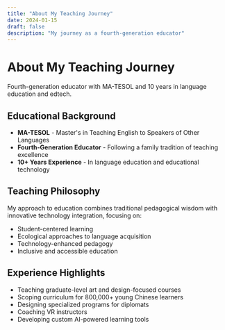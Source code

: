 ```yaml
---
title: "About My Teaching Journey"
date: 2024-01-15
draft: false
description: "My journey as a fourth-generation educator"
---
```


# About My Teaching Journey

Fourth-generation educator with MA-TESOL and 10 years in language education and edtech.

## Educational Background

- **MA-TESOL** - Master's in Teaching English to Speakers of Other Languages
- **Fourth-Generation Educator** - Following a family tradition of teaching excellence
- **10+ Years Experience** - In language education and educational technology

## Teaching Philosophy

My approach to education combines traditional pedagogical wisdom with innovative technology integration, focusing on:

- Student-centered learning
- Ecological approaches to language acquisition
- Technology-enhanced pedagogy
- Inclusive and accessible education

## Experience Highlights

- Teaching graduate-level art and design-focused courses
- Scoping curriculum for 800,000+ young Chinese learners
- Designing specialized programs for diplomats
- Coaching VR instructors
- Developing custom AI-powered learning tools
